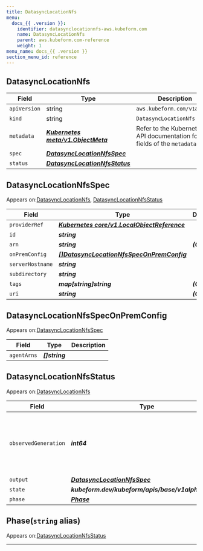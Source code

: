 ```yaml
---
title: DatasyncLocationNfs
menu:
  docs_{{ .version }}:
    identifier: datasynclocationnfs-aws.kubeform.com
    name: DatasyncLocationNfs
    parent: aws.kubeform.com-reference
    weight: 1
menu_name: docs_{{ .version }}
section_menu_id: reference
---
```


## DatasyncLocationNfs
| Field | Type | Description |
| ------ | ----- | ----------- |
| `apiVersion` | string | `aws.kubeform.com/v1alpha1` |
|    `kind` | string | `DatasyncLocationNfs` |
| `metadata` | ***[Kubernetes meta/v1.ObjectMeta](https://v1-18.docs.kubernetes.io/docs/reference/generated/kubernetes-api/v1.18/#objectmeta-v1-meta)***|Refer to the Kubernetes API documentation for the fields of the `metadata` field.|
| `spec` | ***[DatasyncLocationNfsSpec](#datasynclocationnfsspec)***||
| `status` | ***[DatasyncLocationNfsStatus](#datasynclocationnfsstatus)***||
## DatasyncLocationNfsSpec

Appears on:[DatasyncLocationNfs](#datasynclocationnfs), [DatasyncLocationNfsStatus](#datasynclocationnfsstatus)

| Field | Type | Description |
| ------ | ----- | ----------- |
| `providerRef` | ***[Kubernetes core/v1.LocalObjectReference](https://v1-18.docs.kubernetes.io/docs/reference/generated/kubernetes-api/v1.18/#localobjectreference-v1-core)***||
| `id` | ***string***||
| `arn` | ***string***| ***(Optional)*** |
| `onPremConfig` | ***[[]DatasyncLocationNfsSpecOnPremConfig](#datasynclocationnfsspeconpremconfig)***||
| `serverHostname` | ***string***||
| `subdirectory` | ***string***||
| `tags` | ***map[string]string***| ***(Optional)*** |
| `uri` | ***string***| ***(Optional)*** |
## DatasyncLocationNfsSpecOnPremConfig

Appears on:[DatasyncLocationNfsSpec](#datasynclocationnfsspec)

| Field | Type | Description |
| ------ | ----- | ----------- |
| `agentArns` | ***[]string***||
## DatasyncLocationNfsStatus

Appears on:[DatasyncLocationNfs](#datasynclocationnfs)

| Field | Type | Description |
| ------ | ----- | ----------- |
| `observedGeneration` | ***int64***| ***(Optional)*** Resource generation, which is updated on mutation by the API Server.|
| `output` | ***[DatasyncLocationNfsSpec](#datasynclocationnfsspec)***| ***(Optional)*** |
| `state` | ***kubeform.dev/kubeform/apis/base/v1alpha1.State***| ***(Optional)*** |
| `phase` | ***[Phase](#phase)***| ***(Optional)*** |
## Phase(`string` alias)

Appears on:[DatasyncLocationNfsStatus](#datasynclocationnfsstatus)

---
